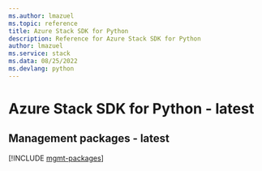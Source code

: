 ```yaml
---
ms.author: lmazuel
ms.topic: reference
title: Azure Stack SDK for Python
description: Reference for Azure Stack SDK for Python
author: lmazuel
ms.service: stack
ms.data: 08/25/2022
ms.devlang: python
---
```

# Azure Stack SDK for Python - latest

## Management packages - latest
[!INCLUDE [mgmt-packages](stack-mgmt-index.md)]